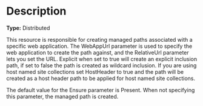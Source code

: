 # Description

**Type:** Distributed

This resource is responsible for creating managed paths associated with a
specific web application. The WebAppUrl parameter is used to specify the web
application to create the path against, and the RelativeUrl parameter lets you
set the URL. Explicit when set to true will create an explicit inclusion path,
if set to false the path is created as wildcard inclusion. If you are using
host named site collections set HostHeader to true and the path will be
created as a host header path to be applied for host named site collections.

The default value for the Ensure parameter is Present. When not specifying this
parameter, the managed path is created.
